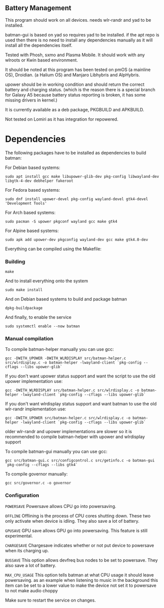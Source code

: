 ## Battery Management

This program should work on all devices. needs wlr-randr and yad to be installed.

batman-gui is based on yad so requires yad to be installed. if the apt repo is used then there is no need to install any dependencies manually as it will install all the dependencies itself.

Tested with Phosh, sxmo and Plasma Mobile. It should work with any wlroots or Kwin based environment.

It should be noted at this program has been tested on pmOS (a mainline OS), Droidian. (a Halium OS) and Manjaro Libhybris and AlpHybris.

upower should be in working condition and should return the correct battery and charging status. (which is the reason there is a special branch for Galaxy A5 because battery status reporting is broken, it has some missing drivers in kernel.)

It is currently available as a deb package, PKGBUILD and APKBUILD.

Not tested on Lomiri as it has integration for repowered.


# Dependencies

The following packages have to be installed as dependencies to build batman:

For Debian based systems:

`sudo apt install gcc make libupower-glib-dev pkg-config libwayland-dev libgtk-4-dev debhelper fakeroot`

For Fedora based systems:

`sudo dnf install upower-devel pkg-config wayland-devel gtk4-devel 'Development Tools'`

For Arch based systems:

`sudo pacman -S upower pkgconf wayland gcc make gtk4`

For Alpine based systems:

`sudo apk add upower-dev pkgconfig wayland-dev gcc make gtk4.0-dev`

Everything can be compiled using the Makefile:


### Building

```
make
```

And to install everything onto the system

```
sudo make install
```

And on Debian based systems to build and package batman

```
dpkg-buildpackage
```

And finally, to enable the service

```
sudo systemctl enable --now batman
```


### Manual compilation

To compile batman-helper manually you can use gcc:

```
gcc -DWITH_UPOWER -DWITH_WLRDISPLAY src/batman-helper.c src/wlrdisplay.c -o batman-helper -lwayland-client `pkg-config --cflags --libs upower-glib`
```

If you don't want upower status support and want the script to use the old upower implementation use:

```
gcc -DWITH_WLRDISPLAY src/batman-helper.c src/wlrdisplay.c -o batman-helper -lwayland-client `pkg-config --cflags --libs upower-glib`
```

If you don't want wlrdisplay status support and want batman to use the old wlr-randr implementation use:

```
gcc -DWITH_UPOWER src/batman-helper.c src/wlrdisplay.c -o batman-helper -lwayland-client `pkg-config --cflags --libs upower-glib`
```

older wlr-randr and upower implementations are slower so it is recommended to compile batman-helper with upower and wlrdisplay support


To compile batman-gui manually you can use gcc:

```
gcc src/batman-gui.c src/configcontrol.c src/getinfo.c -o batman-gui `pkg-config --cflags --libs gtk4`
```

To compile governor manually:

```
gcc src/governor.c -o governor
```

### Configuration

`POWERSAVE`
Powersave allows CPU go into powersaving.


`OFFLINE`
Offlining is the process of CPU cores shutting down. These two only activate when device is idling. They also save a lot of battery.


`GPUSAVE`
GPU save allows GPU go into powersaving. This feature is still experimental.


`CHARGESAVE`
Chargesave indicates whether or not put device to powersave when its charging up.


`BUSSAVE`
This option allows devfreq bus nodes to be set to powersave. They also save a lot of battery.


`MAX_CPU_USAGE`
This option tells batman at what CPU usage it should leave powersaving. as an example when listening to music in the background this item can be set to a lower value to make the device not set it to powersave to not make audio choppy


Make sure to restart the service on changes.
